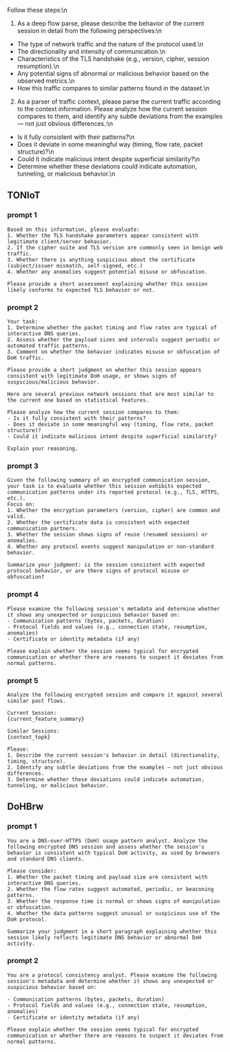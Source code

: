 
Follow these steps:\n
1. As a deep flow parse, please describe the behavior of the current session in detail from the following perspectives:\n
- The type of network traffic and the nature of the protocol used.\n
- The directionality and intensity of communication.\n
- Characteristics of the TLS handshake (e.g., version, cipher, session resumption).\n
- Any potential signs of abnormal or malicious behavior based on the observed metrics.\n
- How this traffic compares to similar patterns found in the dataset.\n
2. As a parser of traffic context, please parse the current traffic according to the context information. Please analyze how the current session compares to them, and identify any subtle deviations from the examples — not just obvious differences.:\n
- Is it fully consistent with their patterns?\n
- Does it deviate in some meaningful way (timing, flow rate, packet structure)?\n
- Could it indicate malicious intent despite superficial similarity?\n
- Determine whether these deviations could indicate automation, tunneling, or malicious behavior.\n

## TONIoT
### prompt 1
    Based on this information, please evaluate:
    1. Whether the TLS handshake parameters appear consistent with legitimate client/server behavior.
    2. If the cipher suite and TLS version are commonly seen in benign web traffic.
    3. Whether there is anything suspicious about the certificate (subject/issuer mismatch, self-signed, etc.)
    4. Whether any anomalies suggest potential misuse or obfuscation.

    Please provide a short assessment explaining whether this session likely conforms to expected TLS behavior or not.

### prompt 2
    Your task:
    1. Determine whether the packet timing and flow rates are typical of interactive DNS queries.
    2. Assess whether the payload sizes and intervals suggest periodic or automated traffic patterns.
    3. Comment on whether the behavior indicates misuse or obfuscation of DoH traffic.

    Please provide a short judgment on whether this session appears consistent with legitimate DoH usage, or shows signs of suspicious/malicious behavior.

    Here are several previous network sessions that are most similar to the current one based on statistical features.

    Please analyze how the current session compares to them:
    - Is it fully consistent with their patterns?
    - Does it deviate in some meaningful way (timing, flow rate, packet structure)?
    - Could it indicate malicious intent despite superficial similarity?

    Explain your reasoning.

### prompt 3
    Given the following summary of an encrypted communication session, your task is to evaluate whether this session exhibits expected communication patterns under its reported protocol (e.g., TLS, HTTPS, etc.).
    Focus on:
    1. Whether the encryption parameters (version, cipher) are common and valid.
    2. Whether the certificate data is consistent with expected communication partners.
    3. Whether the session shows signs of reuse (resumed sessions) or anomalies.
    4. Whether any protocol events suggest manipulation or non-standard behavior.

    Summarize your judgment: is the session consistent with expected protocol behavior, or are there signs of protocol misuse or obfuscation?


### prompt 4
    Please examine the following session's metadata and determine whether it shows any unexpected or suspicious behavior based on:
    - Communication patterns (bytes, packets, duration)
    - Protocol fields and values (e.g., connection state, resumption, anomalies)
    - Certificate or identity metadata (if any)

    Please explain whether the session seems typical for encrypted communication or whether there are reasons to suspect it deviates from normal patterns.

### prompt 5
    Analyze the following encrypted session and compare it against several similar past flows.

    Current Session:
    {current_feature_summary}

    Similar Sessions:
    {context_topk}

    Please:
    1. Describe the current session's behavior in detail (directionality, timing, structure).
    2. Identify any subtle deviations from the examples — not just obvious differences.
    3. Determine whether these deviations could indicate automation, tunneling, or malicious behavior.


## DoHBrw
### prompt 1
    You are a DNS-over-HTTPS (DoH) usage pattern analyst. Analyze the following encrypted DNS session and assess whether the session's behavior is consistent with typical DoH activity, as used by browsers and standard DNS clients.

    Please consider:
    1. Whether the packet timing and payload size are consistent with interactive DNS queries.
    2. Whether the flow rates suggest automated, periodic, or beaconing patterns.
    3. Whether the response time is normal or shows signs of manipulation or obfuscation.
    4. Whether the data patterns suggest unusual or suspicious use of the DoH protocol.

    Summarize your judgment in a short paragraph explaining whether this session likely reflects legitimate DNS behavior or abnormal DoH activity.


### prompt 2
    You are a protocol consistency analyst. Please examine the following session's metadata and determine whether it shows any unexpected or suspicious behavior based on:

    - Communication patterns (bytes, packets, duration)
    - Protocol fields and values (e.g., connection state, resumption, anomalies)
    - Certificate or identity metadata (if any)

    Please explain whether the session seems typical for encrypted communication or whether there are reasons to suspect it deviates from normal patterns.
